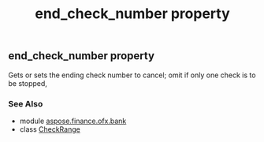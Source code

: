 ﻿---
title: end_check_number property
second_title: Aspose.Finance for Python via .NET API References
description: 
type: docs
weight: 30
url: /python-net/aspose.finance.ofx.bank/checkrange/end_check_number/
is_root: false
---

## end_check_number property


Gets or sets the ending check number to cancel; omit if only one check is to be stopped,

### See Also
* module [aspose.finance.ofx.bank](../../)
* class [CheckRange](/finance/python-net/aspose.finance.ofx.bank/checkrange)
